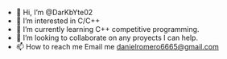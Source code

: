 - 👋 Hi, I’m @DarKbYte02
- 👀 I’m interested in C/C++
- 🌱 I’m currently learning C++ competitive programming.
- 💞️ I’m looking to collaborate on any proyects I can help.
- 📫 How to reach me Email me danielromero6665@gmail.com

<!---
DarKbYte02/DarKbYte02 is a ✨ special ✨ repository because its `README.md` (this file) appears on your GitHub profile.
You can click the Preview link to take a look at your changes.
--->
